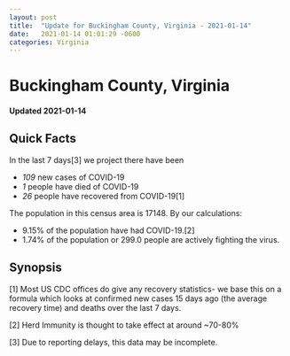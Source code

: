 ```yaml
---
layout: post
title:  "Update for Buckingham County, Virginia - 2021-01-14"
date:   2021-01-14 01:01:29 -0600
categories: Virginia
---
```


# Buckingham County, Virginia
#### Updated 2021-01-14

## Quick Facts

In the last 7 days[3] we project there have been
- *109* new cases of COVID-19
- *1* people have died of COVID-19
- *26* people have recovered from COVID-19[1]

The population in this census area is 17148. By our calculations:
- 9.15% of the population have had COVID-19.[2]
- 1.74% of the population or 299.0 people are actively fighting the virus.

## Synopsis




[1] Most US CDC offices do give any recovery statistics- we base this on a formula which looks at confirmed new cases
15 days ago (the average recovery time) and deaths over the last 7 days.

[2] Herd Immunity is thought to take effect at around ~70-80%

[3] Due to reporting delays, this data may be incomplete.
 
    